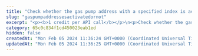 ```yaml
---
title: "Check whether the gas pump address with a specified index is activated"
slug: "gaspumpaddressesactivatedornot"
excerpt: "<p><b>1 credit per API call</b></p>\n<p>Check whether the gas pump address with a specified index is <a href=\"#operation/ActivateGasPumpAddresses\">activated</a> and can send funds to other addresses.</p>\n<p>You can use this API when a customer initiates a fund transfer and you need to check whether their gas pump address is allowed to send funds.</p> \n<p>This API is supported for the following blockchains:</p>\n<ul>\n<li>BNB Smart Chain</li>\n<li>Celo</li>\n<li>Ethereum</li>\n<li>Harmony</li>\n<li>Klaytn</li>\n<li>Polygon</li>\n<li>TRON</li>\n</ul>"
category: 65c0c834f1cd450023eab1ed
hidden: false
createdAt: "Mon Feb 05 2024 11:36:24 GMT+0000 (Coordinated Universal Time)"
updatedAt: "Mon Feb 05 2024 11:36:25 GMT+0000 (Coordinated Universal Time)"
---
```


